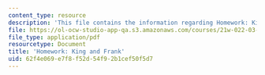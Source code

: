 ```yaml
---
content_type: resource
description: 'This file contains the information regarding Homework: King and Frank.'
file: https://ol-ocw-studio-app-qa.s3.amazonaws.com/courses/21w-022-03-writing-and-experience-reading-and-writing-autobiography-spring-2014/62f4e069e7f8f52d54f92b1cef50f5d7_MIT21W_022_03S14_0313.pdf
file_type: application/pdf
resourcetype: Document
title: 'Homework: King and Frank'
uid: 62f4e069-e7f8-f52d-54f9-2b1cef50f5d7
---
```

